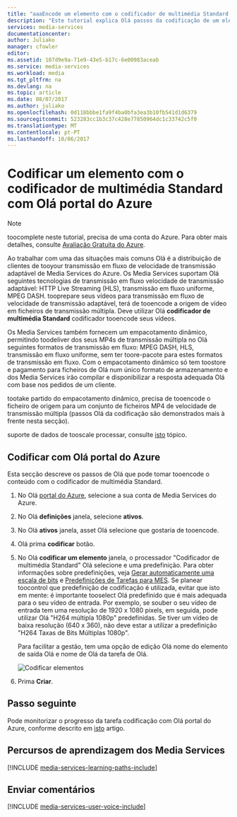 ```yaml
---
title: "aaaEncode um elemento com o codificador de multimédia Standard com Olá portal do Azure | Microsoft Docs"
description: "Este tutorial explica Olá passos da codificação de um elemento com o codificador de multimédia Standard com Olá portal do Azure."
services: media-services
documentationcenter: 
author: Juliako
manager: cfowler
editor: 
ms.assetid: 107d9e9a-71e9-43e5-b17c-6e00983aceab
ms.service: media-services
ms.workload: media
ms.tgt_pltfrm: na
ms.devlang: na
ms.topic: article
ms.date: 08/07/2017
ms.author: juliako
ms.openlocfilehash: 0d118bbbe1fa9f4ba0bfa3ea3b10fb541d1d6379
ms.sourcegitcommit: 523283cc1b3c37c428e77850964dc1c33742c5f0
ms.translationtype: MT
ms.contentlocale: pt-PT
ms.lasthandoff: 10/06/2017
---
```

# <a name="encode-an-asset-using-media-encoder-standard-with-hello-azure-portal"></a>Codificar um elemento com o codificador de multimédia Standard com Olá portal do Azure
> [!NOTE]
> toocomplete neste tutorial, precisa de uma conta do Azure. Para obter mais detalhes, consulte [Avaliação Gratuita do Azure](https://azure.microsoft.com/pricing/free-trial/). 
> 
> 

Ao trabalhar com uma das situações mais comuns Olá é a distribuição de clientes de tooyour transmissão em fluxo de velocidade de transmissão adaptável de Media Services do Azure. Os Media Services suportam Olá seguintes tecnologias de transmissão em fluxo velocidade de transmissão adaptável: HTTP Live Streaming (HLS), transmissão em fluxo uniforme, MPEG DASH. tooprepare seus vídeos para transmissão em fluxo de velocidade de transmissão adaptável, terá de tooencode a origem de vídeo em ficheiros de transmissão múltipla. Deve utilizar Olá **codificador de multimédia Standard** codificador tooencode seus vídeos.  

Os Media Services também fornecem um empacotamento dinâmico, permitindo toodeliver dos seus MP4s de transmissão múltipla no Olá seguintes formatos de transmissão em fluxo: MPEG DASH, HLS, transmissão em fluxo uniforme, sem ter toore-pacote para estes formatos de transmissão em fluxo. Com o empacotamento dinâmico só tem toostore e pagamento para ficheiros de Olá num único formato de armazenamento e dos Media Services irão compilar e disponibilizar a resposta adequada Olá com base nos pedidos de um cliente.

tootake partido do empacotamento dinâmico, precisa de tooencode o ficheiro de origem para um conjunto de ficheiros MP4 de velocidade de transmissão múltipla (passos Olá da codificação são demonstrados mais à frente nesta secção).

suporte de dados de tooscale processar, consulte [isto](media-services-portal-scale-media-processing.md) tópico.

## <a name="encode-with-hello-azure-portal"></a>Codificar com Olá portal do Azure
Esta secção descreve os passos de Olá que pode tomar tooencode o conteúdo com o codificador de multimédia Standard.

1. No Olá [portal do Azure](https://portal.azure.com/), selecione a sua conta de Media Services do Azure.
2. No Olá **definições** janela, selecione **ativos**.  
3. No Olá **ativos** janela, asset Olá selecione que gostaria de tooencode.
4. Olá prima **codificar** botão.
5. No Olá **codificar um elemento** janela, o processador "Codificador de multimédia Standard" Olá selecione e uma predefinição. Para obter informações sobre predefinições, veja [Gerar automaticamente uma escala de bits](media-services-autogen-bitrate-ladder-with-mes.md) e [Predefinições de Tarefas para MES](media-services-mes-presets-overview.md). Se planear toocontrol que predefinição de codificação é utilizada, evitar que isto em mente: é importante tooselect Olá predefinido que é mais adequada para o seu vídeo de entrada. Por exemplo, se souber o seu vídeo de entrada tem uma resolução de 1920 x 1080 pixels, em seguida, pode utilizar Olá "H264 múltipla 1080p" predefinidas. Se tiver um vídeo de baixa resolução (640 x 360), não deve estar a utilizar a predefinição "H264 Taxas de Bits Múltiplas 1080p".
   
   Para facilitar a gestão, tem uma opção de edição Olá nome do elemento de saída Olá e nome de Olá da tarefa de Olá.
   
   ![Codificar elementos](./media/media-services-portal-vod-get-started/media-services-encode1.png)
6. Prima **Criar**.

## <a name="next-step"></a>Passo seguinte
Pode monitorizar o progresso da tarefa codificação com Olá portal do Azure, conforme descrito em [isto](media-services-portal-check-job-progress.md) artigo.  

## <a name="media-services-learning-paths"></a>Percursos de aprendizagem dos Media Services
[!INCLUDE [media-services-learning-paths-include](../../includes/media-services-learning-paths-include.md)]

## <a name="provide-feedback"></a>Enviar comentários
[!INCLUDE [media-services-user-voice-include](../../includes/media-services-user-voice-include.md)]

